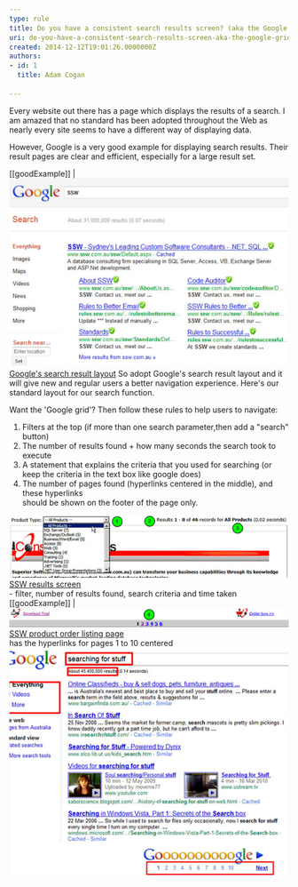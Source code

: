```yaml
---
type: rule
title: Do you have a consistent search results screen? (aka the Google Grid)
uri: do-you-have-a-consistent-search-results-screen-aka-the-google-grid
created: 2014-12-12T19:01:26.0000000Z
authors:
- id: 1
  title: Adam Cogan

---
```


Every website out there has a page which displays the results of a search. I am                     amazed that no standard has been adopted throughout the Web as nearly every site                     seems to have a different way of displaying data.
 
However, Google is a very good example for displaying search results. Their result                     pages are clear and efficient, especially for a large result set.

[[goodExample]]
| ![ Good example – adopt ](results-ssw.jpg)                        
[Google's search result layout](http://www.google.com.au/search?hl=en&q=ssw&btnG=Google+Search&meta=)
So adopt Google's search result layout and it will give new and regular users a better navigation experience.                 Here's our standard layout for our search function.

Want the 'Google grid'? Then follow these rules to help users to navigate:

1. Filters at the top (if more than one search parameter,then add a "search" button)
2. The number of results found + how many seconds the search took to execute
3. A statement that explains the criteria that you used for searching (or keep the criteria in the text box like google does)
4. The number of pages found (hyperlinks centered in the middle), and these hyperlinks<br>                        should be shown on the footer of the page only.


![ The header of ](results-filter.jpg)                        
[SSW results screen<br>](http://www.ssw.com.au/ssw/Products/ProdCategoryList.aspx)- filter, number of results found, search criteria and time taken
[[goodExample]]
| ![The footer of ](results-pagination.jpg)                        
[SSW product order listing page](http://www.ssw.com.au/ssw/Products/ProdCategory.aspx?CategoryID=CODAUD)<br>                        has the hyperlinks for pages 1 to 10 centered
![ Google's classic search results](results-google.jpg)
